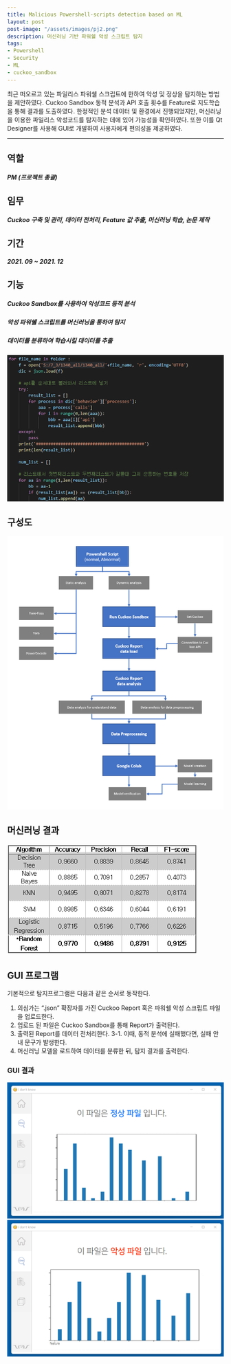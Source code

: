 ```yaml
---
title: Malicious Powershell-scripts detection based on ML
layout: post
post-image: "/assets/images/pj2.png"
description: 머신러닝 기반 파워쉘 악성 스크립트 탐지
tags:
- Powershell
- Security
- ML
- cuckoo_sandbox
---
```


최근 떠오르고 있는 파일리스 파워쉘 스크립트에 한하여 악성 및 정상을 탐지하는 방법을 제안하였다. Cuckoo Sandbox 동적 분석과 API 호출 횟수를 Feature로 지도학습을 통해 결과를 도출하였다. 한정적인 분석 데이터 및 환경에서 진행되었지만, 머신러닝을 이용한 파일리스 악성코드를 탐지하는 데에 있어 가능성을 확인하였다. 
또한 이를 Qt Designer를 사용해 GUI로 개발하여 사용자에게 편의성을 제공하였다.

---

## 역할
##### PM (프로젝트 총괄)


## 임무
##### Cuckoo 구축 및 관리, 데이터 전처리, Feature 값 추출, 머신러닝 학습, 논문 제작


## 기간
##### 2021. 09 ~ 2021. 12



## 기능
##### Cuckoo Sandbox를 사용하여 악성코드 동적 분석
##### 악성 파워쉘 스크립트를 머신러닝을 통하여 탐지
##### 데이터를 분류하여 학습시킬 데이터를 추출
![Tool img](/assets/images/pj2-1.png)



## 구성도
![Tool img](/assets/images/pj2-2.png)



## 머신러닝 결과
![Tool img](/assets/images/pj2-5.png)



## GUI 프로그램
기본적으로 탐지프로그램은 다음과 같은 순서로 동작한다. 
1.	의심가는 “.json” 확장자를 가진 Cuckoo Report 혹은 파워쉘 악성 스크립트 파일을 업로드한다. 
2.	업로드 된 파일은 Cuckoo Sandbox를 통해 Report가 출력된다.
3.	출력된 Report를 데이터 전처리한다.
3-1. 이때, 동적 분석에 실패했다면, 실패 안내 문구가 발생한다.
4.	머신러닝 모델을 로드하여 데이터를 분류한 뒤, 탐지 결과를 출력한다.
　


### GUI 결과
![Tool img](/assets/images/pj2-3.png)
![Tool img](/assets/images/pj2-4.png)
